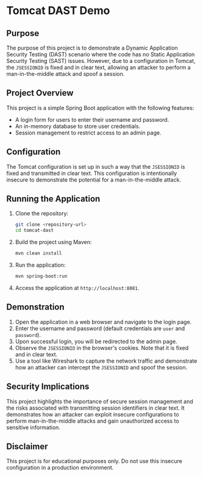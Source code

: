 # Tomcat DAST Demo

## Purpose

The purpose of this project is to demonstrate a Dynamic Application Security Testing (DAST) scenario where the code has no Static Application Security Testing (SAST) issues. However, due to a configuration in Tomcat, the `JSESSIONID` is fixed and in clear text, allowing an attacker to perform a man-in-the-middle attack and spoof a session.

## Project Overview

This project is a simple Spring Boot application with the following features:
- A login form for users to enter their username and password.
- An in-memory database to store user credentials.
- Session management to restrict access to an admin page.

## Configuration

The Tomcat configuration is set up in such a way that the `JSESSIONID` is fixed and transmitted in clear text. This configuration is intentionally insecure to demonstrate the potential for a man-in-the-middle attack.

## Running the Application

1. Clone the repository:
    ```sh
    git clone <repository-url>
    cd tomcat-dast
    ```

2. Build the project using Maven:
    ```sh
    mvn clean install
    ```

3. Run the application:
    ```sh
    mvn spring-boot:run
    ```

4. Access the application at `http://localhost:8081`.

## Demonstration

1. Open the application in a web browser and navigate to the login page.
2. Enter the username and password (default credentials are `user` and `password`).
3. Upon successful login, you will be redirected to the admin page.
4. Observe the `JSESSIONID` in the browser's cookies. Note that it is fixed and in clear text.
5. Use a tool like Wireshark to capture the network traffic and demonstrate how an attacker can intercept the `JSESSIONID` and spoof the session.

## Security Implications

This project highlights the importance of secure session management and the risks associated with transmitting session identifiers in clear text. It demonstrates how an attacker can exploit insecure configurations to perform man-in-the-middle attacks and gain unauthorized access to sensitive information.

## Disclaimer

This project is for educational purposes only. Do not use this insecure configuration in a production environment.